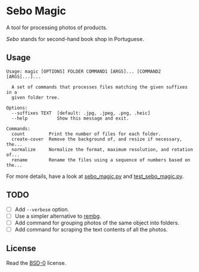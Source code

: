 # Sebo Magic

A tool for processing photos of products.

_Sebo_ stands for second-hand book shop in Portuguese.

## Usage

```
Usage: magic [OPTIONS] FOLDER COMMAND1 [ARGS]... [COMMAND2 [ARGS]...]...

  A set of commands that processes files matching the given suffixes in a
  given folder tree.

Options:
  --suffixes TEXT  [default: .jpg, .jpeg, .png, .heic]
  --help           Show this message and exit.

Commands:
  count         Print the number of files for each folder.
  create-cover  Remove the background of, and resize if necessary, the...
  normalize     Normalize the format, maximum resolution, and rotation of...
  rename        Rename the files using a sequence of numbers based on the...
```

For more details, have a look at [sebo_magic.py](sebo_magic.py) and
[test_sebo_magic.py](tests/test_sebo_magic.py).

## TODO

* [ ] Add `--verbose` option.
* [ ] Use a simpler alternative to [rembg](https://github.com/danielgatis/rembg).
* [ ] Add command for grouping photos of the same object into folders.
* [ ] Add command for scraping the text contents of all the photos.

## License

Read the [BSD-0](LICENSE.txt) license.
